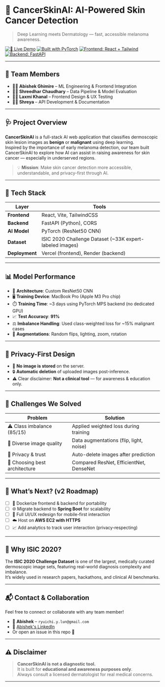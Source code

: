 # 🧠 CancerSkinAI: AI-Powered Skin Cancer Detection  
> Deep Learning meets Dermatology — fast, accessible melanoma awareness.

[![🔗 Live Demo](https://img.shields.io/badge/Live-Demo-CancerSkinAI-green?style=for-the-badge)](https://mediskinai.vercel.app/)
[![Built with PyTorch](https://img.shields.io/badge/Built%20With-PyTorch-red?style=for-the-badge&logo=pytorch)]()
[![Frontend: React + Tailwind](https://img.shields.io/badge/Frontend-React%20%2B%20Tailwind-blue?style=for-the-badge&logo=react)]()
[![Backend: FastAPI](https://img.shields.io/badge/Backend-FastAPI-005571?style=for-the-badge&logo=fastapi)]()

---

## 👥 Team Members

- 👨‍💻 **Abishek Ghimire** – ML Engineering & Frontend Integration  
- 🧑‍💻 **Shreedhar Chaudhary** – Data Pipeline & Model Evaluation  
- 👩‍💻 **Laxmi Khanal** – Frontend Design & UX Testing  
- 👩‍💻 **Shreya** – API Development & Documentation

---

## 🩺 Project Overview

**CancerSkinAI** is a full-stack AI web application that classifies dermoscopic skin lesion images as **benign** or **malignant** using deep learning.  
Inspired by the importance of early melanoma detection, our team built CancerSkinAI to explore how AI can assist in raising awareness for skin cancer — especially in underserved regions.

> 💡 **Mission**: Make skin cancer detection more accessible, understandable, and privacy-first through AI.

---

## 🧠 Tech Stack

| Layer         | Tools |
|---------------|-------|
| **Frontend**  | React, Vite, TailwindCSS |
| **Backend**   | FastAPI (Python), CORS |
| **AI Model**  | PyTorch (ResNet50 CNN) |
| **Dataset**   | ISIC 2020 Challenge Dataset (~33K expert-labeled images) |
| **Deployment**| Vercel (frontend), Render (backend) |

---

## 📊 Model Performance

- 🧠 **Architecture**: Custom ResNet50 CNN  
- 🖥️ **Training Device**: MacBook Pro (Apple M3 Pro chip)  
- ⏱️ **Training Time**: ~3 days using PyTorch MPS backend (no dedicated GPU)  
- 📈 **Test Accuracy**: **91%**  
- ⚖️ **Imbalance Handling**: Used class-weighted loss for ~15% malignant cases  
- 🔄 **Augmentations**: Random flips, lighting, zoom, rotation

---

## 🔐 Privacy-First Design

- 🚫 **No image is stored** on the server.
- 🔒 **Automatic deletion** of uploaded images post-inference.
- ⚠️ Clear disclaimer: **Not a clinical tool** — for awareness & education only.

---

## 🧪 Challenges We Solved

| Problem                        | Solution |
|-------------------------------|----------|
| ⚠️ Class imbalance (85/15)     | Applied weighted loss during training |
| 🌈 Diverse image quality       | Data augmentations (flip, light, noise) |
| 🧼 Privacy & trust             | Auto-delete images after prediction |
| 🧠 Choosing best architecture | Compared ResNet, EfficientNet, DenseNet |

---

## 🚀 What’s Next? (v2 Roadmap)

- [ ] 🐳 Dockerize frontend & backend for portability
- [ ] 🌐 Migrate backend to **Spring Boot** for scalability
- [ ] 📲 Full UI/UX redesign for mobile-first interaction
- [ ] ☁️ Host on **AWS EC2 with HTTPS**
- [ ] 📈 Add analytics to track user interaction (privacy-respecting)

---

## 🧬 Why ISIC 2020?

The **ISIC 2020 Challenge Dataset** is one of the largest, medically curated dermoscopic image sets, featuring real-world diagnosis complexity and imbalance.  
It’s widely used in research papers, hackathons, and clinical AI benchmarks.

---

## 📬 Contact & Collaboration

Feel free to connect or collaborate with any team member!

- 📧 **Abishek** – `ryuichi.y.lun@gmail.com`
- 💼 [Abishek's LinkedIn](https://www.linkedin.com/in/ryulun/)
- Or open an issue in this repo 🚀

---

## ⚠️ Disclaimer

> **CancerSkinAI is not a diagnostic tool.**  
> It is built for **educational and awareness purposes only**.  
> Always consult a licensed dermatologist for real medical concerns.

---

